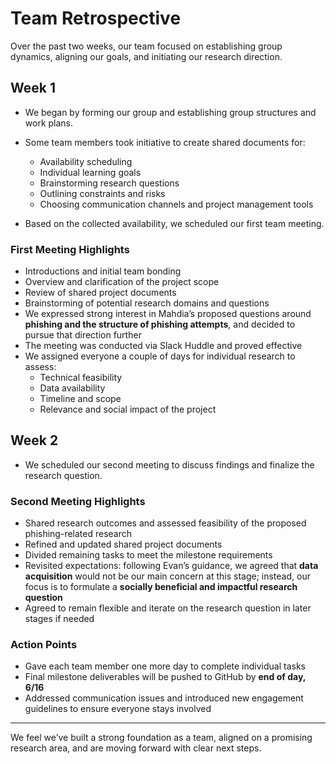 # Team Retrospective

Over the past two weeks, our team focused on establishing group dynamics, aligning our goals, and initiating our research direction.

## Week 1

- We began by forming our group and establishing group structures and work plans.
- Some team members took initiative to create shared documents for:
  - Availability scheduling
  - Individual learning goals
  - Brainstorming research questions
  - Outlining constraints and risks
  - Choosing communication channels and project management tools

- Based on the collected availability, we scheduled our first team meeting.

### First Meeting Highlights

- Introductions and initial team bonding
- Overview and clarification of the project scope
- Review of shared project documents
- Brainstorming of potential research domains and questions
- We expressed strong interest in Mahdia’s proposed questions around **phishing and the structure of phishing attempts**, and decided to pursue that direction further
- The meeting was conducted via Slack Huddle and proved effective
- We assigned everyone a couple of days for individual research to assess:
  - Technical feasibility
  - Data availability
  - Timeline and scope
  - Relevance and social impact of the project

## Week 2

- We scheduled our second meeting to discuss findings and finalize the research question.

### Second Meeting Highlights

- Shared research outcomes and assessed feasibility of the proposed phishing-related research
- Refined and updated shared project documents
- Divided remaining tasks to meet the milestone requirements
- Revisited expectations: following Evan’s guidance, we agreed that **data acquisition** would not be our main concern at this stage; instead, our focus is to formulate a **socially beneficial and impactful research question**
- Agreed to remain flexible and iterate on the research question in later stages if needed

### Action Points

- Gave each team member one more day to complete individual tasks
- Final milestone deliverables will be pushed to GitHub by **end of day, 6/16**
- Addressed communication issues and introduced new engagement guidelines to ensure everyone stays involved

---

We feel we’ve built a strong foundation as a team, aligned on a promising research area, and are moving forward with clear next steps.
